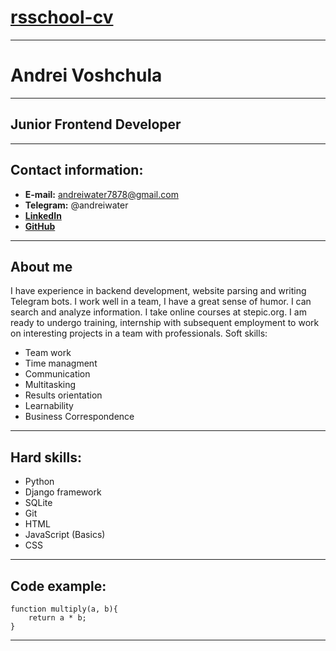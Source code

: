 # [**rsschool-cv**](https://Andrei7878.github.io/rsschool-cv/cv)
___
# **Andrei Voshchula**
___
## **Junior Frontend Developer**
___
## **Contact information:**
* **E-mail:** andreiwater7878@gmail.com
* **Telegram:** @andreiwater
* [**LinkedIn**](https://www.linkedin.com/in/andrei7878)
* [**GitHub**](https://github.com/Andrei7878)
___
## **About me**
I have experience in backend development, website parsing and writing Telegram bots. I work well in a team, I have a great sense of humor. I can search and analyze information. I take online courses at stepic.org. I am ready to undergo training, internship with subsequent employment to work on interesting projects in a team with professionals.
Soft skills:
* Team work
* Time managment
* Communication
* Multitasking
* Results orientation
* Learnability
* Business Correspondence
___
## **Hard skills:**
* Python
* Django framework
* SQLite
* Git
* HTML
* JavaScript (Basics)
* CSS
___
## **Code example:**
```
function multiply(a, b){
    return a * b;
}
```
___
